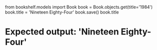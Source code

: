 from bookshelf.models import Book
book = Book.objects.get(title='1984')
book.title = 'Nineteen Eighty-Four'
book.save()
book.title
# Expected output: 'Nineteen Eighty-Four'
